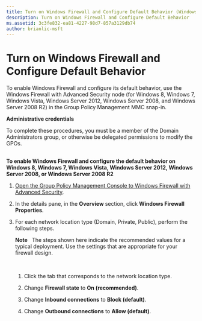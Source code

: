 ```yaml
---
title: Turn on Windows Firewall and Configure Default Behavior (Windows 10)
description: Turn on Windows Firewall and Configure Default Behavior
ms.assetid: 3c3fe832-ea81-4227-98d7-857a3129db74
author: brianlic-msft
---
```


# Turn on Windows Firewall and Configure Default Behavior


To enable Windows Firewall and configure its default behavior, use the Windows Firewall with Advanced Security node (for Windows 8, Windows 7, Windows Vista, Windows Server 2012, Windows Server 2008, and Windows Server 2008 R2) in the Group Policy Management MMC snap-in.

**Administrative credentials**

To complete these procedures, you must be a member of the Domain Administrators group, or otherwise be delegated permissions to modify the GPOs.

## <a href="" id="bkmk-1"></a>


**To enable Windows Firewall and configure the default behavior on Windows 8, Windows 7, Windows Vista, Windows Server 2012, Windows Server 2008, or Windows Server 2008 R2**

1.  [Open the Group Policy Management Console to Windows Firewall with Advanced Security](open-the-group-policy-management-console-to-windows-firewall-with-advanced-security.md).

2.  In the details pane, in the **Overview** section, click **Windows Firewall Properties**.

3.  For each network location type (Domain, Private, Public), perform the following steps.

    **Note**  
    The steps shown here indicate the recommended values for a typical deployment. Use the settings that are appropriate for your firewall design.

     

    1.  Click the tab that corresponds to the network location type.

    2.  Change **Firewall state** to **On (recommended)**.

    3.  Change **Inbound connections** to **Block (default)**.

    4.  Change **Outbound connections** to **Allow (default)**.

 

 





